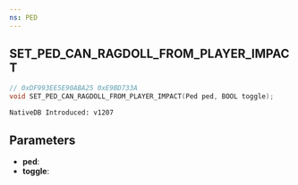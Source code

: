 ```yaml
---
ns: PED
---
```

## SET_PED_CAN_RAGDOLL_FROM_PLAYER_IMPACT

```c
// 0xDF993EE5E90ABA25 0xE9BD733A
void SET_PED_CAN_RAGDOLL_FROM_PLAYER_IMPACT(Ped ped, BOOL toggle);
```

```
NativeDB Introduced: v1207
```

## Parameters
* **ped**:
* **toggle**:
